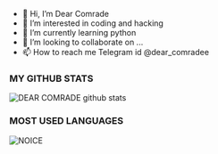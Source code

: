 - 👋 Hi, I’m Dear Comrade
- 👀 I’m interested in coding and hacking
- 🌱 I’m currently learning python
- 💞️ I’m looking to collaborate on ...
- 📫 How to reach me Telegram id @dear_comradee

<!---
ComradeDear/ComradeDear is a ✨ special ✨ repository because its `README.md` (this file) appears on your GitHub profile.
You can click the Preview link to take a look at your changes.
--->
### MY GITHUB STATS 
![DEAR COMRADE github stats](https://github-readme-stats.vercel.app/api?username=ComradeDear&show_icons=true&theme=midnight-purple)

### MOST USED LANGUAGES
![NOICE](https://github-readme-stats.vercel.app/api/top-langs/?username=ComradeDear&theme=midnight-purple)
